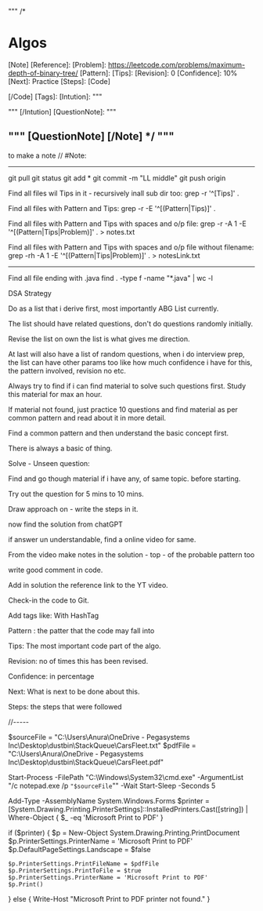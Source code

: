 
"""
/*
# Algos
[Note]
[Reference]: 
[Problem]: https://leetcode.com/problems/maximum-depth-of-binary-tree/
[Pattern]: 
[Tips]: 
[Revision]: 0
[Confidence]: 10%
[Next]: Practice 
[Steps]: 
[Code]	
	
[/Code]
[Tags]: 
[Intution]: 
"""

"""
[/Intution]
[QuestionNote]: 
"""

"""
[QuestionNote]
[/Note]
*/
"""
--
 to make a note
// #Note: 

---



git pull
git status
git add *
git commit -m "LL middle"
git push origin


Find all files wil Tips in it - recursively inall sub dir too: 
	grep -r '^\[Tips\]' .

Find all files with Pattern and Tips: 
	grep -r -E '^\[(Pattern|Tips)\]' .

Find all files with Pattern and Tips with spaces and o/p file:
	grep -r -A 1 -E '^\[(Pattern|Tips|Problem)\]' . > notes.txt


Find all files with Pattern and Tips with spaces and o/p file without filename:
	grep -rh -A 1 -E '^\[(Pattern|Tips|Problem)\]' . > notesLink.txt

---

Find all file ending with .java
	find . -type f -name "*.java" | wc -l






DSA Strategy

Do as a list that i derive first, most importantly ABG List currently. 

The list should have related questions, don't do questions randomly initially. 

Revise the list on own the list is what gives me direction. 

At last will also have a list of random questions, when i do interview prep, the list can have other params too like how much confidence i have for this, the pattern involved, revision no etc. 

Always try to find if i can find material to solve such questions first. Study this material for max an hour. 

If material not found, just practice 10 questions and find material as per common pattern and read about it in more detail. 

Find a common pattern and then understand the basic concept first. 

There is always a basic of thing. 

Solve - Unseen question:

Find and go though material if i have any, of same topic. before starting.

Try out the question for 5 mins to 10 mins. 

Draw approach on   - write the steps in it.

now find the solution from chatGPT

if answer un understandable, find a online video for same. 

From the video make notes in the solution - top - of the probable pattern too

write good comment in code. 

Add in solution the reference link to the YT video. 

Check-in the code to Git. 



Add tags like: With HashTag

Pattern : the patter that the code may fall into

Tips: The most important code part of the algo.

Revision: no of times this has been revised.

Confidence: in percentage

Next: What is next to be done about this.

Steps: the steps that were followed

//-----


$sourceFile = "C:\Users\Anura\OneDrive - Pegasystems Inc\Desktop\dustbin\StackQueue\CarsFleet.txt"
$pdfFile = "C:\Users\Anura\OneDrive - Pegasystems Inc\Desktop\dustbin\StackQueue\CarsFleet.pdf"

Start-Process -FilePath "C:\Windows\System32\cmd.exe" -ArgumentList "/c notepad.exe /p `"$sourceFile`"" -Wait
Start-Sleep -Seconds 5

Add-Type -AssemblyName System.Windows.Forms
$printer = [System.Drawing.Printing.PrinterSettings]::InstalledPrinters.Cast([string]) | Where-Object { $_ -eq 'Microsoft Print to PDF' }

if ($printer) {
    $p = New-Object System.Drawing.Printing.PrintDocument
    $p.PrinterSettings.PrinterName = 'Microsoft Print to PDF'
    $p.DefaultPageSettings.Landscape = $false

    $p.PrinterSettings.PrintFileName = $pdfFile
    $p.PrinterSettings.PrintToFile = $true
    $p.PrinterSettings.PrinterName = 'Microsoft Print to PDF'
    $p.Print()
}
else {
    Write-Host "Microsoft Print to PDF printer not found."
}

